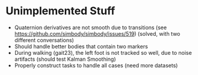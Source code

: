 # Unimplemented Stuff

* Quaternion derivatives are not smooth due to transitions (see
  https://github.com/simbody/simbody/issues/519) (solved, with two different
  conversations)
* Should handle better bodies that contain two markers
* During walking (gait23), the left foot is not tracked so well, due to noise
  artifacts (should test Kalman Smoothing)
* Properly construct tasks to handle all cases (need more datasets)
